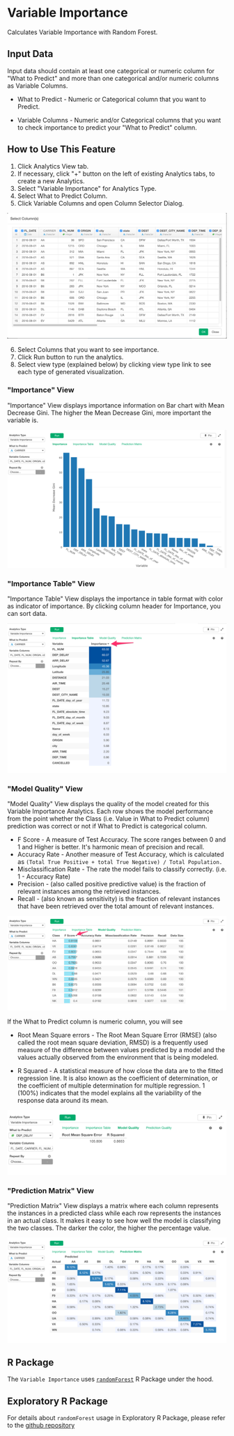 # Variable Importance

Calculates Variable Importance with Random Forest.

## Input Data
Input data should contain at least one categorical or numeric column for "What to Predict" and more than one categorical and/or numeric columns as Variable Columns.

  * What to Predict - Numeric or Categorical column that you want to Predict.
  
  * Variable Columns - Numeric and/or Categorical columns that you want to check importance to predict your "What to Predict" column.

## How to Use This Feature
1. Click Analytics View tab.
2. If necessary, click "+" button on the left of existing Analytics tabs, to create a new Analytics.
3. Select "Variable Importance" for Analytics Type.
4. Select What to Predict Column.
5. Click Variable Columns and open Column Selector Dialog.

![](images/var_importance_column_select.png)

6. Select Columns that you want to see importance.
7. Click Run button to run the analytics.
8. Select view type (explained below) by clicking view type link to see each type of generated visualization.

### "Importance" View
"Importance" View displays importance information on Bar chart with Mean Decrease Gini. The higher the Mean Decrease Gini, more important the variable is. 

![](images/var_importance.png)

### "Importance Table" View
"Importance Table" View displays the importance in table format with color as indicator of importance. By clicking column header for Importance, you can sort data.

![](images/var_importance_table.png)

### "Model Quality" View
"Model Quality" View displays the quality of the model created for this Variable Importance Analytics. Each row shows the model performance from the point whether the Class (i.e. Value in What to Predict column) prediction was correct or not if What to Predict is categorical column.

- F Score - A measure of Test Accuracy. The score ranges between 0 and 1 and Higher is better.  It's harmonic mean of precision and recall.
- Accuracy Rate - Another measure of Test Accuracy, which is calculated as `(Total True Positive + total True Negative) / Total Population.`
- Misclassification Rate - The rate the model fails to classify correctly. (i.e. 1 - Accuracy Rate)
- Precision - (also called positive predictive value) is the fraction of relevant instances among the retrieved instances.
- Recall -  (also known as sensitivity) is the fraction of relevant instances that have been retrieved over the total amount of relevant instances.


![](images/var_importance_model_quality.png)

If the What to Predict column is numeric column, you will see


- Root Mean Square errors - The Root Mean Square Error (RMSE) (also called the root mean square deviation, RMSD) is a frequently used measure of the difference between values predicted by a model and the values actually observed from the environment that is being modeled.

- R Squared - A statistical measure of how close the data are to the fitted regression line. It is also known as the coefficient of determination, or the coefficient of multiple determination for multiple regression. 1 (100%) indicates that the model explains all the variability of the response data around its mean.


![](images/var_importance_table_numeric.png)


### "Prediction Matrix" View
"Prediction Matrix" View displays a matrix where each column represents the instances in a predicted class while each row represents the instances in an actual class. It makes it easy to see how well the model is classifying the two classes. The darker the color, the higher the percentage value.

![](images/var_importance_prediction_matrix.png)

## R Package

The `Variable Importance` uses [`randomForest`](https://cran.r-project.org/web/packages/randomForest/index.html) R Package under the hood.

## Exploratory R Package

For details about `randomForest` usage in Exploratory R Package, please refer to the [github repository](https://github.com/exploratory-io/exploratory_func/blob/master/R/randomForest_tidiers.R)

